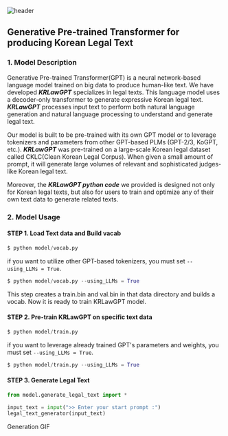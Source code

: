 ![header](https://capsule-render.vercel.app/api?type=wave&color=auto&height=300&section=header&text=KRLawGPT&fontSize=80)

## Generative Pre-trained Transformer for producing Korean Legal Text

### 1. Model Description

 Generative Pre-trained Transformer(GPT) is a neural network-based language model trained on big data to produce human-like text. We have developed ***KRLawGPT*** specializes in legal texts. This language model uses a decoder-only transformer to generate expressive Korean legal text. ***KRLawGPT*** processes input text to perform both natural language generation and natural language processing to understand and generate legal text. 
 
  Our model is built to be pre-trained with its own GPT model or to leverage tokenizers and parameters from other GPT-based PLMs (GPT-2/3, KoGPT, etc.).
 ***KRLawGPT*** was pre-trained on a large-scale Korean legal dataset called CKLC(Clean Korean Legal Corpus). When given a small amount of prompt, it will generate large volumes of relevant and sophisticated judges-like Korean legal text.
 
 Moreover, the ***KRLawGPT python code*** we provided is designed not only for Korean legal texts, but also for users to train and optimize any of their own text data to generate related texts.


### 2. Model Usage

#### STEP 1. Load Text data and Build vacab

```python
$ python model/vocab.py
```

if you want to utilize other GPT-based tokenizers, you must set ```--using_LLMs = True```.
```python
$ python model/vocab.py --using_LLMs = True
```
This step creates a train.bin and val.bin in that data directory and builds a vocab. Now it is ready to train KRLawGPT model.

#### STEP 2. Pre-train KRLawGPT on specific text data

```python
$ python model/train.py
```
if you want to leverage already trained GPT's parameters and weights, you must set ```--using_LLMs = True```.
```python
$ python model/train.py --using_LLMs = True
```

#### STEP 3. Generate Legal Text

```python
from model.generate_legal_text import *

input_text = input(">> Enter your start prompt :")
legal_text_generator(input_text)
```

Generation GIF

